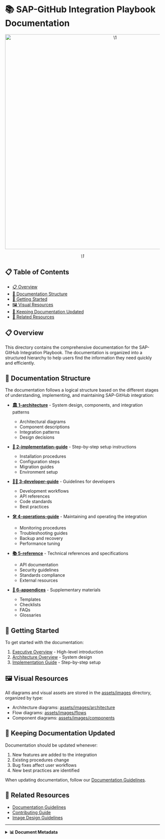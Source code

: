 # 📚 SAP-GitHub Integration Playbook Documentation

<div align="center" class="svg-container">
  <!-- Using both object and img as fallback for maximum compatibility -->
  <object type="image/svg+xml" data="\1" style="width: 700px; max-width: 100%;" aria-label="\1">
    <img src="\1" alt="\1" width="700" />
  </object>
  
  *\1*
</div>

## 📋 Table of Contents

- [📋 Overview](#-overview)
- [📁 Documentation Structure](#-documentation-structure)
- [🚀 Getting Started](#-getting-started)
- [🖼️ Visual Resources](#-visual-resources)
- [🔄 Keeping Documentation Updated](#-keeping-documentation-updated)
- [🔗 Related Resources](#-related-resources)

## 📋 Overview

This directory contains the comprehensive documentation for the SAP-GitHub Integration Playbook. The documentation is organized into a structured hierarchy to help users find the information they need quickly and efficiently.

## 📁 Documentation Structure

The documentation follows a logical structure based on the different stages of understanding, implementing, and maintaining SAP-GitHub integration:

- **[🏛️ 1-architecture](./1-architecture/)** - System design, components, and integration patterns
  - Architectural diagrams
  - Component descriptions
  - Integration patterns
  - Design decisions

- **[🔧 2-implementation-guide](./2-implementation-guide/)** - Step-by-step setup instructions
  - Installation procedures
  - Configuration steps
  - Migration guides
  - Environment setup

- **[👨‍💻 3-developer-guide](./3-developer-guide/)** - Guidelines for developers
  - Development workflows
  - API references
  - Code standards
  - Best practices

- **[🛠️ 4-operations-guide](./4-operations-guide/)** - Maintaining and operating the integration
  - Monitoring procedures
  - Troubleshooting guides
  - Backup and recovery
  - Performance tuning

- **[📚 5-reference](./5-reference/)** - Technical references and specifications
  - API documentation
  - Security guidelines
  - Standards compliance
  - External resources

- **[📑 6-appendices](./6-appendices/)** - Supplementary materials
  - Templates
  - Checklists
  - FAQs
  - Glossaries

## 🚀 Getting Started

To get started with the documentation:

1. [Executive Overview](./executive-overview.md) - High-level introduction
2. [Architecture Overview](./1-architecture/README.md) - System design
3. [Implementation Guide](./2-implementation-guide/README.md) - Step-by-step setup

## 🖼️ Visual Resources

All diagrams and visual assets are stored in the [assets/images](../assets/images/) directory, organized by type:

- Architecture diagrams: [assets/images/architecture](../assets/images/architecture/)
- Flow diagrams: [assets/images/flows](../assets/images/flows/)
- Component diagrams: [assets/images/components](../assets/images/components/)

## 🔄 Keeping Documentation Updated

Documentation should be updated whenever:

1. New features are added to the integration
2. Existing procedures change
3. Bug fixes affect user workflows
4. New best practices are identified

When updating documentation, follow our [Documentation Guidelines](../DOCUMENTATION_GUIDELINES.md).

## 🔗 Related Resources

- [Documentation Guidelines](../DOCUMENTATION_GUIDELINES.md)
- [Contributing Guide](../CONTRIBUTING.md)
- [Image Design Guidelines](./1-architecture/standards/image-design-guidelines.md)

---

<details>
<summary><strong>📊 Document Metadata</strong></summary>

- **Last Updated:** 2025-04-07
- **Author:** SAP-GitHub Integration Team
- **Version:** 1.0.0
- **Status:** Published
</details>

